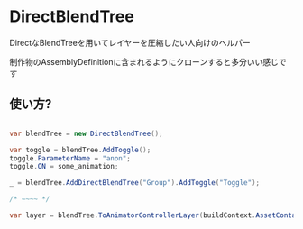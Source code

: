 # DirectBlendTree
DirectなBlendTreeを用いてレイヤーを圧縮したい人向けのヘルパー

制作物のAssemblyDefinitionに含まれるようにクローンすると多分いい感じです

## 使い方?

```cs

var blendTree = new DirectBlendTree();

var toggle = blendTree.AddToggle();
toggle.ParameterName = "anon";
toggle.ON = some_animation;

_ = blendTree.AddDirectBlendTree("Group").AddToggle("Toggle");

/* ~~~~ */

var layer = blendTree.ToAnimatorControllerLayer(buildContext.AssetContainer);

```
